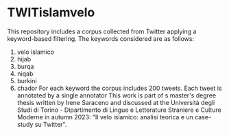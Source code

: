 # TWITislamvelo

This repository includes a corpus collected from Twitter applying a keyword-based filtering.
The keywords considered are as follows:
1.	velo islamico
2.	hijab
3.	burqa
4.	niqab
5.	burkini
6.	chador
For each keyword the corpus includes 200 tweets.
Each tweet is annotated by a single annotator
This work is part of s master's degree thesis written by Irene Saraceno and discussed at the Università degli Studi di Torino - Dipartimento di Lingue e Letterature Straniere e Culture Moderne in autumn 2023: "Il velo islamico: analisi teorica e un case-study su Twitter".
